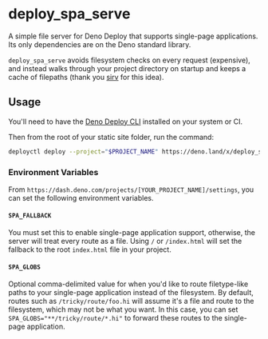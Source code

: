 # deploy_spa_serve

A simple file server for Deno Deploy that supports single-page applications. Its only dependencies are on the Deno standard library.

`deploy_spa_serve` avoids filesystem checks on every request (expensive), and instead walks through your project directory on startup and keeps a cache of filepaths (thank you [sirv](https://github.com/lukeed/sirv) for this idea).

## Usage

You'll need to have the [Deno Deploy CLI](https://github.com/denoland/deployctl) installed on your system or CI.

Then from the root of your static site folder, run the command:
```bash
deployctl deploy --project="$PROJECT_NAME" https://deno.land/x/deploy_spa_serve/main.ts
```

### Environment Variables

From `https://dash.deno.com/projects/[YOUR_PROJECT_NAME]/settings`, you can set the following environment variables.

#### `SPA_FALLBACK`
You must set this to enable single-page application support, otherwise, the server will treat every route as a file. Using `/` or `/index.html` will set the fallback to the root `index.html` file in your project.

#### `SPA_GLOBS`
Optional comma-delimited value for when you'd like to route filetype-like paths to your single-page application instead of the filesystem. By default, routes such as `/tricky/route/foo.hi` will assume it's a file and route to the filesystem, which may not be what you want. In this case, you can set `SPA_GLOBS="**/tricky/route/*.hi"` to forward these routes to the single-page application.
